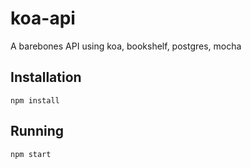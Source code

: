 # koa-api

A barebones API using koa, bookshelf, postgres, mocha

## Installation

```
npm install
```

## Running

```
npm start
```

